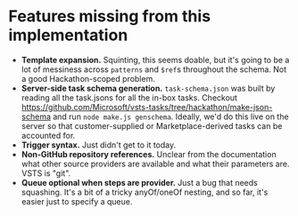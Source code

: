 # Features missing from this implementation

- **Template expansion.** Squinting, this seems doable, but it's going to be a lot of messiness across `patterns` and `$ref`s throughout the schema. Not a good Hackathon-scoped problem.
- **Server-side task schema generation.** `task-schema.json` was built by reading all the task.jsons for all the in-box tasks. Checkout https://github.com/Microsoft/vsts-tasks/tree/hackathon/make-json-schema and run `node make.js genschema`. Ideally, we'd do this live on the server so that customer-supplied or Marketplace-derived tasks can be accounted for.
- **Trigger syntax.** Just didn't get to it today.
- **Non-GitHub repository references.** Unclear from the documentation what other source providers are available and what their parameters are. VSTS is "git".
- **Queue optional when steps are provider.** Just a bug that needs squashing. It's a bit of a tricky anyOf/oneOf nesting, and so far, it's easier just to specify a queue.